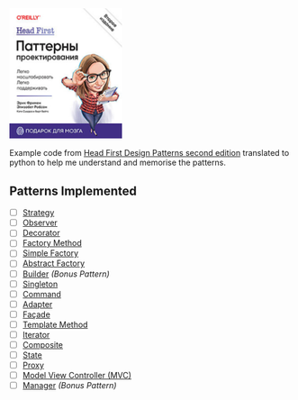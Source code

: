 
<img alt="Head First Design Patterns Second Edition" src="images\HeadFirstDesignPatterns.jpg" width="200"/>

Example code from [Head First Design Patterns second edition](https://www.piter.com/collection/all/product/head-first-patterny-proektirovaniya-2-e-izdanie) translated to python to help me understand and memorise the patterns.

## Patterns Implemented

- [ ] [Strategy](chapter01_strategy)
- [ ] [Observer](chapter02_observer)
- [ ] [Decorator](chapter03_decorator)
- [ ] [Factory Method](chapter04_factory)
- [ ] [Simple Factory](chapter04_factory)
- [ ] [Abstract Factory](chapter04_factory)
- [ ] [Builder](chapter04_factory#builder-%EF%B8%8F%EF%B8%8F) _(Bonus Pattern)_
- [ ] [Singleton](chapter05_singleton)
- [ ] [Command](chapter06_command)
- [ ] [Adapter](chapter07_adapter_facade)
- [ ] [Façade](chapter07_adapter_facade)
- [ ] [Template Method](chapter08_template)
- [ ] [Iterator](chapter09_iterator_composite)
- [ ] [Composite](chapter09_iterator_composite)
- [ ] [State](chapter10_state)
- [ ] [Proxy](chapter11_proxy)
- [ ] [Model View Controller (MVC)](chapter12_compound)
- [ ] [Manager](chapter14_leftover) _(Bonus Pattern)_